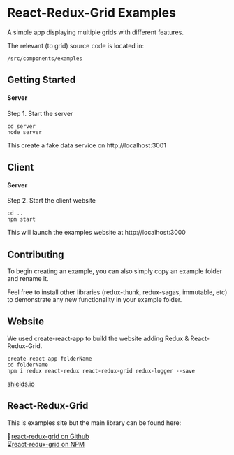 # React-Redux-Grid Examples

A simple app displaying multiple grids with different features.

The relevant (to grid) source code is located in:

`/src/components/examples`

## Getting Started 

#### Server 

Step 1. Start the server 

```
cd server
node server
```

This create a fake data service on http://localhost:3001

## Client  

#### Server 

Step 2. Start the client website  

```
cd ..
npm start
```

This will launch the examples website at http://localhost:3000


## Contributing 

To begin creating an example, you can also simply copy an example folder and rename it.

Feel free to install other libraries (redux-thunk, redux-sagas, immutable, etc) to demonstrate any new functionality in your example folder.

## Website 

We used create-react-app to build the website adding Redux & React-Redux-Grid. 

```
create-react-app folderName 
cd folderName
npm i redux react-redux react-redux-grid redux-logger --save
```

[shields.io](http://shields.io/)

## React-Redux-Grid 

This is examples site but the main library can be found here:

🍴[react-redux-grid on Github](https://github.com/bencripps/react-redux-grid)     
⌛[react-redux-grid on NPM](https://www.npmjs.com/package/react-redux-grid)
